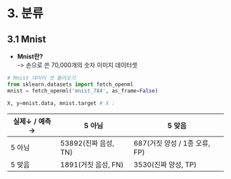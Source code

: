 # 3. 분류
## 3.1 Mnist
- **Mnist란?** \
-> 손으로 쓴 70,000개의 숫자 이미지 데이터셋
```python
# Mnist 데이터 셋 불러오기
from sklearn.datasets import fetch_openml
mnist = fetch_openml('mnist_784', as_frame=False)

X, y=mnist.data, mnist.target # X : 
```
| 실제↓ / 예측→  | 5 아님  | 5 맞음 |
| ---------- | ----- | ---- |
| 5 아님   | 53892(진짜 음성, TN) | 687(거짓 양성 / 1종 오류, FP)  |
| 5 맞음   | 1891(거짓 음성, FN)  | 3530(진짜 양성, TP) |